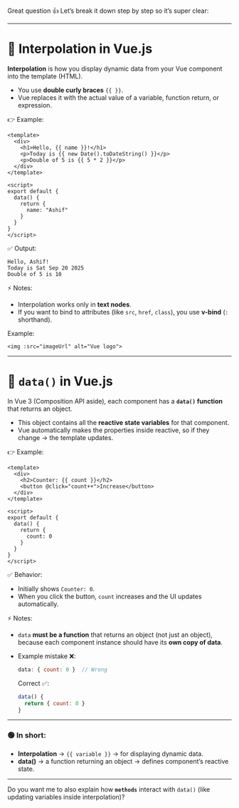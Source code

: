 Great question 👍 Let’s break it down step by step so it’s super clear:

---

# 🔹 Interpolation in Vue.js

**Interpolation** is how you display dynamic data from your Vue component into the template (HTML).

* You use **double curly braces** `{{ }}`.
* Vue replaces it with the actual value of a variable, function return, or expression.

👉 Example:

```vue
<template>
  <div>
    <h1>Hello, {{ name }}!</h1>
    <p>Today is {{ new Date().toDateString() }}</p>
    <p>Double of 5 is {{ 5 * 2 }}</p>
  </div>
</template>

<script>
export default {
  data() {
    return {
      name: "Ashif"
    }
  }
}
</script>
```

✅ Output:

```
Hello, Ashif!
Today is Sat Sep 20 2025
Double of 5 is 10
```

⚡ Notes:

* Interpolation works only in **text nodes**.
* If you want to bind to attributes (like `src`, `href`, `class`), you use **v-bind** (`:` shorthand).

Example:

```vue
<img :src="imageUrl" alt="Vue logo">
```

---

# 🔹 `data()` in Vue.js

In Vue 3 (Composition API aside), each component has a **`data()` function** that returns an object.

* This object contains all the **reactive state variables** for that component.
* Vue automatically makes the properties inside reactive, so if they change → the template updates.

👉 Example:

```vue
<template>
  <div>
    <h2>Counter: {{ count }}</h2>
    <button @click="count++">Increase</button>
  </div>
</template>

<script>
export default {
  data() {
    return {
      count: 0
    }
  }
}
</script>
```

✅ Behavior:

* Initially shows `Counter: 0`.
* When you click the button, `count` increases and the UI updates automatically.

⚡ Notes:

* `data` **must be a function** that returns an object (not just an object), because each component instance should have its **own copy of data**.
* Example mistake ❌:

  ```js
  data: { count: 0 }  // Wrong
  ```

  Correct ✅:

  ```js
  data() {
    return { count: 0 }
  }
  ```

---

### 🟢 In short:

* **Interpolation** → `{{ variable }}` → for displaying dynamic data.
* **data()** → a function returning an object → defines component’s reactive state.

---

Do you want me to also explain how **`methods`** interact with `data()` (like updating variables inside interpolation)?
